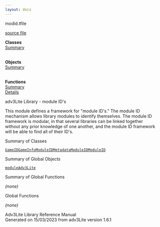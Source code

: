 ```yaml
---
layout: docs
---
```

<span class="title">modid.t</span><span class="type">file</span>

[source file](../source/modid.t.html)

**Classes**  
[Summary](#_ClassSummary_)  
 

**Objects**  
[Summary](#_ObjectSummary_)  
 

**Functions**  
[Summary](#_FunctionSummary_)  
[Details](#_Functions_)



adv3Lite Library - module ID's

This module defines a framework for "module ID's." The module ID
mechanism allows library modules to identify themselves. The module ID
framework is modular, in that several libraries can be linked together
without any prior knowledge of one another, and the module ID framework
will be able to find all of their ID's.



<span id="_ClassSummary_"></span>



<span class="hdln">Summary of Classes</span>  



[`GameID`](../object/GameID.html)[`GameInfoModuleID`](../object/GameInfoModuleID.html)[`MetadataModuleID`](../object/MetadataModuleID.html)[`ModuleID`](../object/ModuleID.html)
<span id="_ObjectSummary_"></span>



<span class="hdln">Summary of Global Objects</span>  



[`moduleAdv3Lite`](../object/moduleAdv3Lite.html)
<span id="FunctionSummary_"></span>



<span class="hdln">Summary of Global Functions</span>  



*(none)* <span id="_Functions_"></span>



<span class="hdln">Global Functions</span>  



*(none)*



Adv3Lite Library Reference Manual  
Generated on 15/03/2023 from adv3Lite version 1.6.1


